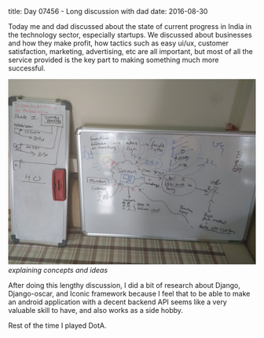 title: Day 07456 - Long discussion with dad
date: 2016-08-30

Today me and dad discussed about the state of current progress in India in the technology sector, especially startups. We discussed about businesses and how they make profit, how tactics such as easy ui/ux, customer satisfaction, marketing, advertising, etc are all important, but most of all the service provided is the key part to making something much more successful.

![discussion whiteboard](discussion.jpg)
*explaining concepts and ideas*

After doing this lengthy discussion, I did a bit of research about Django, Django-oscar, and Iconic framework because I feel that to be able to make an android application with a decent backend API seems like a very valuable skill to have, and also works as a side hobby.

Rest of the time I played DotA.